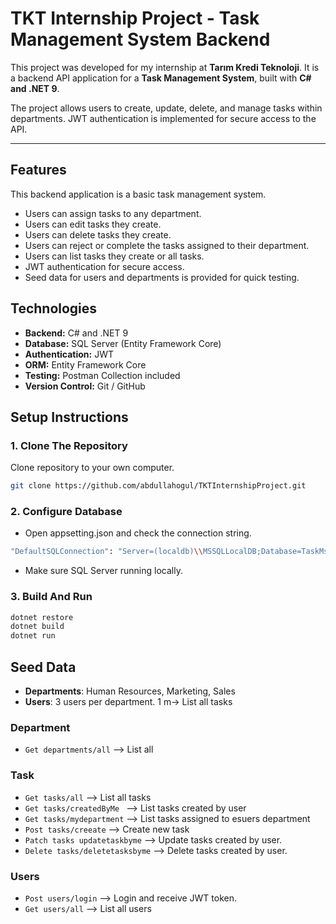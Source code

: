 # TKT Internship Project - Task Management System Backend

This project was developed for my internship at **Tarım Kredi Teknoloji**. 
It is a backend API application for a **Task Management System**, built with **C# and .NET 9**.

The project allows users to create, update, delete, and manage tasks within departments. 
JWT authentication is implemented for secure access to the API.

---

## Features
This backend application is a basic task management system. 
- Users can assign tasks to any department. 
- Users can edit tasks they create.
- Users can delete tasks they create.
- Users can reject or complete the tasks assigned to their department.
- Users can list tasks they create or all tasks.
- JWT authentication for secure access.
- Seed data for users and departments is provided for quick testing.

## Technologies
- **Backend:** C# and .NET 9  
- **Database:** SQL Server (Entity Framework Core)  
- **Authentication:** JWT  
- **ORM:** Entity Framework Core  
- **Testing:** Postman Collection included  
- **Version Control:** Git / GitHub

## Setup Instructions

### 1. Clone The Repository
Clone repository to your own computer. 
```bash
git clone https://github.com/abdullahogul/TKTInternshipProject.git
```

### 2. Configure Database
- Open appsetting.json and check the connection string.
```bash
"DefaultSQLConnection": "Server=(localdb)\\MSSQLLocalDB;Database=TaskMs;Trusted_Connection=True;MultipleActiveResultSets=true;TrustServerCertificate=True"
```
- Make sure SQL Server running locally.

### 3. Build And Run
```bash
dotnet restore
dotnet build
dotnet run
```
## Seed Data
- **Departments**: Human Resources, Marketing, Sales
- **Users**: 3 users per department. 1 m-> List all tasks

### Department
- `Get departments/all`          --> List all 

### Task
- `Get tasks/all`                --> List all tasks
- `Get tasks/createdByMe `       --> List tasks created by user 
- `Get tasks/mydepartment`       --> List tasks assigned to esuers department
- `Post tasks/creeate`           --> Create new task
- `Patch tasks updatetaskbyme`   --> Update tasks created by user.
- `Delete tasks/deletetasksbyme` --> Delete tasks created by user.

### Users
- `Post users/login`             --> Login and receive JWT token.
- `Get users/all`                --> List all users
